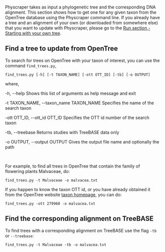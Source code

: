 Physcraper takes as input a phylogenetic tree and the corresponding DNA alignment.
This section shows how to get one for any given taxon from the OpenTree database
using the Physcraper command line.
If you already have a tree and an alignment of your own (or downloaded from somewhere else) that you want to update
with Physcraper, please go to the [Run section - Starting with your own tree](https://physcraper.readthedocs.io/en/latest/physcraper_run.html#starting-with-your-own-tree).

## Find a tree to update from OpenTree

To search for trees on OpenTree with your taxon of interest, you can use the command
`find_trees.py`,


    find_trees.py [-h] [-t TAXON_NAME] [-ott OTT_ID] [-tb] [-o OUTPUT]

where,

  -h, --help                                Shows this list of arguments as help message and exit

  -t TAXON_NAME, --taxon_name TAXON_NAME    Specifies the name of the search taxon

  -ott OTT_ID, --ott_id OTT_ID              Specifies the OTT id number of the search taxon

  -tb, --treebase                           Returns studies with TreeBASE data only

  -o OUTPUT, --output OUTPUT                Gives the output file name and optionally the path

<br/>

For example, to find all trees in OpenTree that contain the family of flowering plants Malvaceae, do:

    find_trees.py -t Malvaceae -o malvacea.txt

If you happen to know the taxon OTT id, or you have already obtained it from the
OpenTree website [taxon homepage](https://tree.opentreeoflife.org/opentree/argus/ottol@279960/Malvaceae), you can do:

    find_trees.py -ott 279960 -o malvacea.txt


## Find the corresponding alignment on TreeBASE

To find trees with a corresponding alignment on TreeBASE use the flag `-tb` or `--treebase`:

    find_trees.py -t Malvaceae -tb -o malvacea.txt
